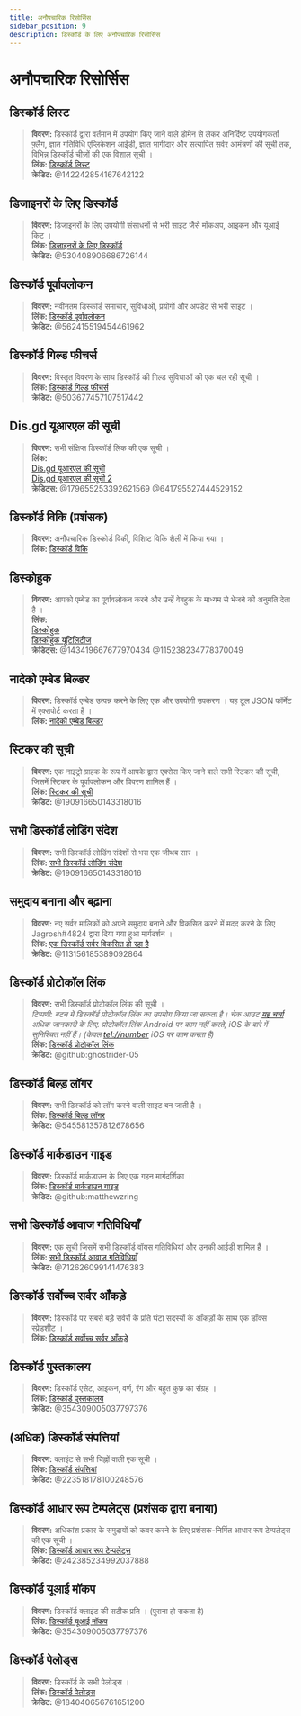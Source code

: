 ```yaml
---
title: अनौपचारिक रिसोर्सिस
sidebar_position: 9
description: डिस्कॉर्ड के लिए अनौपचारिक रिसोर्सिस
---
```


# अनौपचारिक रिसोर्सिस

## डिस्कॉर्ड लिस्ट

> **विवरण:** डिस्कॉर्ड द्वारा वर्तमान में उपयोग किए जाने वाले डोमेन से लेकर अनिर्दिष्ट उपयोगकर्ता फ़्लैग, ज्ञात गतिविधि एप्लिकेशन आईडी, ज्ञात भागीदार और सत्यापित सर्वर आमंत्रणों की सूची तक, विभिन्न डिस्कॉर्ड चीज़ों की एक विशाल सूची ।   <br/>
**लिंक:** [डिस्कॉर्ड लिस्ट](https://github.com/Delitefully/DiscordLists)   <br/>
**क्रेडिट:** @142242854167642122

## डिजाइनरों के लिए डिस्कॉर्ड

> **विवरण:**  डिजाइनरों के लिए उपयोगी संसाधनों से भरी साइट जैसे मॉकअप, आइकन और यूआई किट ।  <br/>
**लिंक:** [डिजाइनरों के लिए डिस्कॉर्ड](https://dfd.muatex.uk/)  <br/>
**क्रेडिट:** @530408906686726144

## डिस्कॉर्ड पूर्वावलोकन

> **विवरण:** नवीनतम डिस्कॉर्ड समाचार, सुविधाओं, प्रयोगों और अपडेट से भरी साइट ।  <br/>
**लिंक:** [डिस्कॉर्ड पूर्वावलोकन](https://discordpreviews.com/)  <br/>
**क्रेडिट:** @562415519454461962

## डिस्कॉर्ड गिल्ड फीचर्स

> **विवरण:** विस्तृत विवरण के साथ डिस्कॉर्ड की गिल्ड सुविधाओं की एक चल रही सूची ।   <br/>
**लिंक:** [डिस्कॉर्ड गिल्ड फीचर्स](https://gist.github.com/Techy/ecc60b12e94f8fc8185f09b82aa91dd2)  <br/>
**क्रेडिट:** @503677457107517442

## Dis.gd यूआरएल की सूची

> **विवरण:** सभी संक्षिप्त डिस्कॉर्ड लिंक की एक सूची ।   <br/>
**लिंक:**  <br/>
[Dis.gd यूआरएल की सूची](https://herogamers.dev/dis.gd/)   <br/>
[Dis.gd यूआरएल की सूची 2](https://thecutefoxxy.com/discord-shortlinks)  <br/>
**क्रेडिट्स:** @179655253392621569 @641795527444529152

## डिस्कॉर्ड विकि (प्रशंसक)

> **विवरण:** अनौपचारिक डिस्कोर्ड विकी, विशिष्ट विकि शैली में किया गया ।   <br/>
**लिंक:** [डिस्कॉर्ड विकि](https://discord.fandom.com/wiki/Discord) 

## डिस्कोहुक 

> **विवरण:** आपको एम्बेड का पूर्वावलोकन करने और उन्हें वेबहुक के माध्यम से भेजने की अनुमति देता है ।   <br/>
**लिंक:** <br/>
[डिस्कोहुक](https://discohook.org/)   <br/>
[डिस्कोहुक यूटिलिटीज](https://dutils.shay.cat/)  <br/>
**क्रेडिट्स:** @143419667677970434 @115238234778370049

## नादेको एम्बेड बिल्डर

> **विवरण:** डिस्कॉर्ड एम्बेड उत्पन्न करने के लिए एक और उपयोगी उपकरण । यह टूल JSON फॉर्मेट में एक्सपोर्ट करता है ।   <br/>
**लिंक:** [नादेको एम्बेड बिल्डर](https://embedbuilder.nadekobot.me/) 

## स्टिकर की सूची

> **विवरण:** एक नाइट्रो ग्राहक के रूप में आपके द्वारा एक्सेस किए जाने वाले सभी स्टिकर की सूची, जिसमें स्टिकर के पूर्वावलोकन और विवरण शामिल हैं ।   <br/>
**लिंक:** [स्टिकर की सूची](https://stickers.advaith.io/)   <br/>
**क्रेडिट:** @190916650143318016

## सभी डिस्कॉर्ड लोडिंग संदेश

> **विवरण:** सभी डिस्कॉर्ड लोडिंग संदेशों से भरा एक जीथब सार ।  <br/>
**लिंक:** [सभी डिस्कॉर्ड लोडिंग संदेश](https://gist.github.com/advaith1/540543d6a2b7fd66abdb0eb02c002f88)  <br/>
**क्रेडिट:** @190916650143318016

## समुदाय बनाना और बढ़ाना

> **विवरण:** नए सर्वर मालिकों को अपने समुदाय बनाने और विकसित करने में मदद करने के लिए Jagrosh#4824 द्वारा दिया गया हुआ मार्गदर्शन ।   <br/>
**लिंक:** [एक डिस्कॉर्ड सर्वर विकसित हो रहा है](https://gist.github.com/jagrosh/342324d7084c9ebdac2fa3d0cd759d10)   <br/>
**क्रेडिट:** @113156185389092864

## डिस्कॉर्ड प्रोटोकॉल लिंक

> **विवरण:** सभी डिस्कॉर्ड प्रोटोकॉल लिंक की सूची ।   <br/>
*टिप्पणी: बटन में डिस्कॉर्ड प्रोटोकॉल लिंक का उपयोग किया जा सकता है। चेक आउट [यह चर्चा](https://github.com/discord/discord-api-docs/discussions/3347#discussioncomment-1405699) अधिक जानकारी के लिए. प्रोटोकॉल लिंक Android पर काम नहीं करते, iOS के बारे में सुनिश्चित नहीं हैं। (केवल <tel://number> iOS पर काम करता है)*   <br/>
**लिंक:** [डिस्कॉर्ड प्रोटोकॉल लिंक](https://gist.github.com/ghostrider-05/8f1a0bfc27c7c4509b4ea4e8ce718af0)   <br/>
**क्रेडिट:** @github:ghostrider-05

## डिस्कॉर्ड बिल्ड़ लॉगर

> **विवरण:** सभी डिस्कॉर्ड को लॉग करने वाली साइट बन जाती है ।   <br/>
**लिंक:** [डिस्कॉर्ड बिल्ड़ लॉगर](https://discord.sale/)  
**क्रेडिट:** @545581357812678656

## डिस्कॉर्ड मार्कडाउन गाइड

> **विवरण:** डिस्कॉर्ड मार्कडाउन के लिए एक गहन मार्गदर्शिका ।  <br/>
**लिंक:** [डिस्कॉर्ड मार्कडाउन गाइड](https://gist.github.com/matthewzring/9f7bbfd102003963f9be7dbcf7d40e51)  <br/>
**क्रेडिट:** @github:matthewzring

## सभी डिस्कॉर्ड आवाज गतिविधियाँ

> **विवरण:** एक सूची जिसमें सभी डिस्कॉर्ड वॉयस गतिविधियां और उनकी आईडी शामिल हैं ।   <br/>
**लिंक:** [सभी डिस्कॉर्ड आवाज गतिविधियाँ](https://gist.github.com/GeneralSadaf/42d91a2b6a93a7db7a39208f2d8b53ad)   <br/>
**क्रेडिट:** @712626099141476383
 
## डिस्कॉर्ड सर्वोच्च सर्वर आँकड़े

> **विवरण:** डिस्कॉर्ड पर सबसे बड़े सर्वरों के प्रति घंटा सदस्यों के आँकड़ों के साथ एक डॉक्स स्प्रेडशीट ।   <br/>
**लिंक:** [डिस्कॉर्ड सर्वोच्च सर्वर आँकड़े](https://docs.google.com/spreadsheets/d/1gRQ44Goa8x_M714pSmPXLHW3BAK5LzWzRn1MVXPeVn4/edit#gid=0)

## डिस्कॉर्ड पुस्तकालय

> **विवरण:** डिस्कॉर्ड एसेट, आइकन, वर्ण, रंग और बहुत कुछ का संग्रह ।   <br/>
**लिंक:** [डिस्कॉर्ड पुस्तकालय](https://www.figma.com/community/file/992144378612759941/)   <br/>
**क्रेडिट:** @354309005037797376

## (अधिक) डिस्कॉर्ड संपत्तियां

> **विवरण:** क्लाइंट से सभी चिह्नों वाली एक सूची ।   <br/>
**लिंक:** [डिस्कॉर्ड संपत्तियां](https://gitlab.com/derpystuff/discord-asset-datamining )   <br/>
**क्रेडिट:** @223518178100248576

## डिस्कॉर्ड आधार रूप टेम्पलेट्स (प्रशंसक द्वारा बनाया)

> **विवरण:** अधिकांश प्रकार के समुदायों को कवर करने के लिए प्रशंसक-निर्मित आधार रूप टेम्पलेट्स की एक सूची ।  <br/>
**लिंक:** [डिस्कॉर्ड आधार रूप टेम्पलेट्स](https://gist.github.com/srnyx/12922980e75cf14508990bb36a6989a9)  <br/>
**क्रेडिट:** @242385234992037888

## डिस्कॉर्ड यूआई मॉकप

> **विवरण:** डिस्कॉर्ड क्लाइंट की सटीक प्रति । (पुराना हो सकता है)   <br/>
**लिंक:** [डिस्कॉर्ड यूआई मॉकप](https://www.figma.com/community/file/994323951589690341/Discord-Desktop-UI)   <br/>
**क्रेडिट:** @354309005037797376

## डिस्कॉर्ड पेलोड्स

> **विवरण:** डिस्कॉर्ड के सभी पेलोड्स ।   <br/>
**लिंक:** [डिस्कॉर्ड पेलोड्स](https://github.com/discord-payloads/discord-payloads)   <br/>
**क्रेडिट:** @184040656761651200
